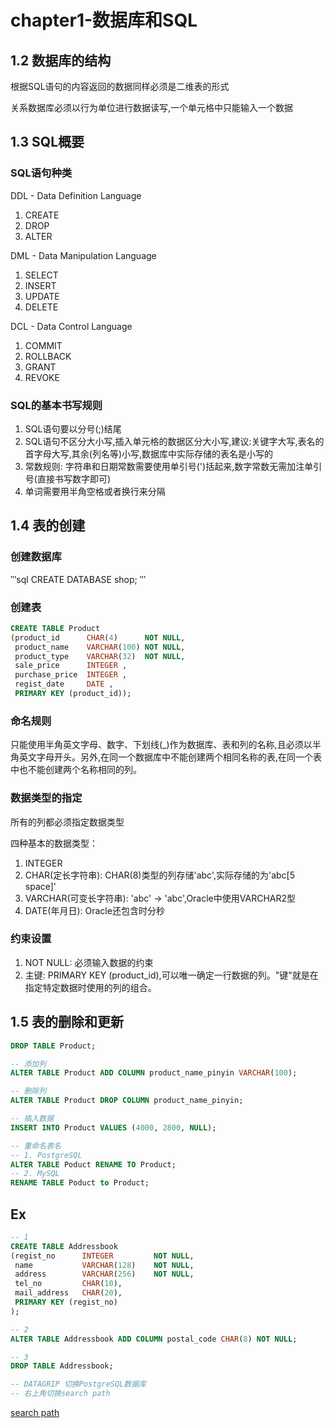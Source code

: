 chapter1-数据库和SQL
===================


## 1.2 数据库的结构

根据SQL语句的内容返回的数据同样必须是二维表的形式

关系数据库必须以行为单位进行数据读写,一个单元格中只能输入一个数据

## 1.3 SQL概要

### SQL语句种类

DDL - Data Definition Language

1. CREATE
2. DROP
3. ALTER

DML - Data Manipulation Language

1. SELECT
2. INSERT
3. UPDATE
4. DELETE

DCL - Data Control Language

1. COMMIT
2. ROLLBACK
3. GRANT
4. REVOKE

### SQL的基本书写规则

1. SQL语句要以分号(;)结尾
2. SQL语句不区分大小写,插入单元格的数据区分大小写,建议:关键字大写,表名的首字母大写,其余(列名等)小写,数据库中实际存储的表名是小写的
3. 常数规则: 字符串和日期常数需要使用单引号(')括起来,数字常数无需加注单引号(直接书写数字即可)
4. 单词需要用半角空格或者换行来分隔

## 1.4 表的创建

### 创建数据库

‵‵‵sql
CREATE DATABASE shop;
‵‵‵

### 创建表

```sql
CREATE TABLE Product
(product_id      CHAR(4)      NOT NULL,
 product_name    VARCHAR(100) NOT NULL,
 product_type    VARCHAR(32)  NOT NULL,
 sale_price      INTEGER ,
 purchase_price  INTEGER ,
 regist_date     DATE ,
 PRIMARY KEY (product_id));
```

### 命名规则

只能使用半角英文字母、数字、下划线(_)作为数据库、表和列的名称,且必须以半角英文字母开头。另外,在同一个数据库中不能创建两个相同名称的表,在同一个表中也不能创建两个名称相同的列。

### 数据类型的指定

所有的列都必须指定数据类型

四种基本的数据类型：

1. INTEGER
2. CHAR(定长字符串): CHAR(8)类型的列存储'abc',实际存储的为'abc[5 space]'
3. VARCHAR(可变长字符串): 'abc' -> 'abc',Oracle中使用VARCHAR2型
4. DATE(年月日): Oracle还包含时分秒

### 约束设置

1. NOT NULL: 必须输入数据的约束
2. 主键: PRIMARY KEY (product_id),可以唯一确定一行数据的列。"键"就是在指定特定数据时使用的列的组合。

## 1.5 表的删除和更新

```sql
DROP TABLE Product;
```

```sql
-- 添加列
ALTER TABLE Product ADD COLUMN product_name_pinyin VARCHAR(100);

-- 删除列
ALTER TABLE Product DROP COLUMN product_name_pinyin;

-- 插入数据
INSERT INTO Product VALUES (4000, 2800, NULL);

-- 重命名表名
-- 1. PostgreSQL
ALTER TABLE Poduct RENAME TO Product;
-- 2. MySQL
RENAME TABLE Poduct to Product;
```

## Ex

```sql
-- 1
CREATE TABLE Addressbook
(regist_no      INTEGER         NOT NULL,
 name           VARCHAR(128)    NOT NULL,  
 address        VARCHAR(256)    NOT NULL,
 tel_no         CHAR(10),
 mail_address   CHAR(20),
 PRIMARY KEY (regist_no)
);

-- 2
ALTER TABLE Addressbook ADD COLUMN postal_code CHAR(8) NOT NULL;

-- 3
DROP TABLE Addressbook;

-- DATAGRIP 切换PostgreSQL数据库
-- 右上角切换search path
```

[search path](https://www.jetbrains.com/help/datagrip/writing-and-executing-sql-commands.html#controlling_search_path)
